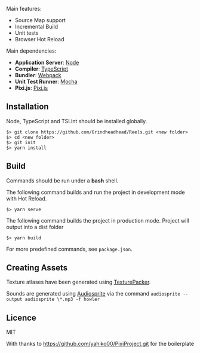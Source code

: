 Main features:

- Source Map support
- Incremental Build
- Unit tests
- Browser Hot Reload

Main dependencies:

- **Application Server**: [Node](https://nodejs.org/en/)
- **Compiler**: [TypeScript](https://github.com/Microsoft/TypeScript)
- **Bundler**: [Webpack](https://github.com/webpack/webpack)
- **Unit Test Runner**: [Mocha](https://github.com/mochajs/mocha)
- **Pixi.js**: [Pixi.js](http://www.pixijs.com/)

## Installation

Node, TypeScript and TSLint should be installed globally.

    $> git clone https://github.com/Grindheadhead/Reels.git <new folder>
    $> cd <new folder>
    $> git init
    $> yarn install

## Build

Commands should be run under a **bash** shell.

The following command builds and run the project in development mode with Hot Reload.

    $> yarn serve

The following command builds the project in production mode. Project will output into a dist folder

    $> yarn build

For more predefined commands, see `package.json`.

## Creating Assets

Texture atlases have been generated using [TexturePacker](https://www.codeandweb.com/texturepacker).

Sounds are generated using [Audiosprite](https://www.npmjs.com/package/audiosprite) via the command `audiosprite --output audiosprite \*.mp3 -f howler`

## Licence

MIT

With thanks to https://github.com/yahiko00/PixiProject.git for the boilerplate
